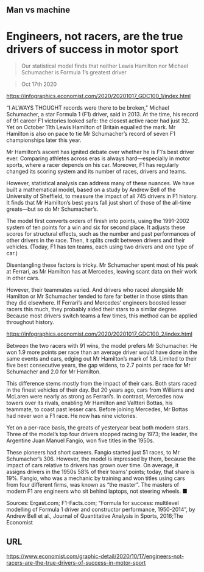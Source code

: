 ## Man vs machine

# Engineers, not racers, are the true drivers of success in motor sport

> Our statistical model finds that neither Lewis Hamilton nor Michael Schumacher is Formula 1’s greatest driver

> Oct 17th 2020



https://infographics.economist.com/2020/20201017_GDC100_1/index.html

“I ALWAYS THOUGHT records were there to be broken,” Michael Schumacher, a star Formula 1 (F1) driver, said in 2013. At the time, his record of 91 career F1 victories looked safe: the closest active racer had just 32. Yet on October 11th Lewis Hamilton of Britain equalled the mark. Mr Hamilton is also on pace to tie Mr Schumacher’s record of seven F1 championships later this year.

Mr Hamilton’s ascent has ignited debate over whether he is F1’s best driver ever. Comparing athletes across eras is always hard—especially in motor sports, where a racer depends on his car. Moreover, F1 has regularly changed its scoring system and its number of races, drivers and teams.

However, statistical analysis can address many of these nuances. We have built a mathematical model, based on a study by Andrew Bell of the University of Sheffield, to measure the impact of all 745 drivers in F1 history. It finds that Mr Hamilton’s best years fall just short of those of the all-time greats—but so do Mr Schumacher’s.

The model first converts orders of finish into points, using the 1991-2002 system of ten points for a win and six for second place. It adjusts these scores for structural effects, such as the number and past performances of other drivers in the race. Then, it splits credit between drivers and their vehicles. (Today, F1 has ten teams, each using two drivers and one type of car.)

Disentangling these factors is tricky. Mr Schumacher spent most of his peak at Ferrari, as Mr Hamilton has at Mercedes, leaving scant data on their work in other cars.

However, their teammates varied. And drivers who raced alongside Mr Hamilton or Mr Schumacher tended to fare far better in those stints than they did elsewhere. If Ferrari’s and Mercedes’ engineers boosted lesser racers this much, they probably aided their stars to a similar degree. Because most drivers switch teams a few times, this method can be applied throughout history.



https://infographics.economist.com/2020/20201017_GDC100_2/index.html

Between the two racers with 91 wins, the model prefers Mr Schumacher. He won 1.9 more points per race than an average driver would have done in the same events and cars, edging out Mr Hamilton’s mark of 1.8. Limited to their five best consecutive years, the gap widens, to 2.7 points per race for Mr Schumacher and 2.0 for Mr Hamilton.

This difference stems mostly from the impact of their cars. Both stars raced in the finest vehicles of their day. But 20 years ago, cars from Williams and McLaren were nearly as strong as Ferrari’s. In contrast, Mercedes now towers over its rivals, enabling Mr Hamilton and Valtteri Bottas, his teammate, to coast past lesser cars. Before joining Mercedes, Mr Bottas had never won a F1 race. He now has nine victories.

Yet on a per-race basis, the greats of yesteryear beat both modern stars. Three of the model’s top four drivers stopped racing by 1973; the leader, the Argentine Juan Manuel Fangio, won five titles in the 1950s.

These pioneers had short careers. Fangio started just 51 races, to Mr Schumacher’s 306. However, the model is impressed by them, because the impact of cars relative to drivers has grown over time. On average, it assigns drivers in the 1950s 58% of their teams’ points; today, that share is 19%. Fangio, who was a mechanic by training and won titles using cars from four different firms, was known as “the master”. The masters of modern F1 are engineers who sit behind laptops, not steering wheels. ■

Sources: Ergast.com; F1-Facts.com; “Formula for success: multilevel modelling of Formula 1 driver and constructor performance, 1950-2014”, by Andrew Bell et al., Journal of Quantitative Analysis in Sports, 2016;The Economist



## URL

https://www.economist.com/graphic-detail/2020/10/17/engineers-not-racers-are-the-true-drivers-of-success-in-motor-sport
